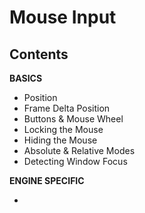 Mouse Input
======

## Contents

**BASICS** 

- Position
- Frame Delta Position
- Buttons & Mouse Wheel
- Locking the Mouse
- Hiding the Mouse
- Absolute & Relative Modes
- Detecting Window Focus


**ENGINE SPECIFIC**

- 

  